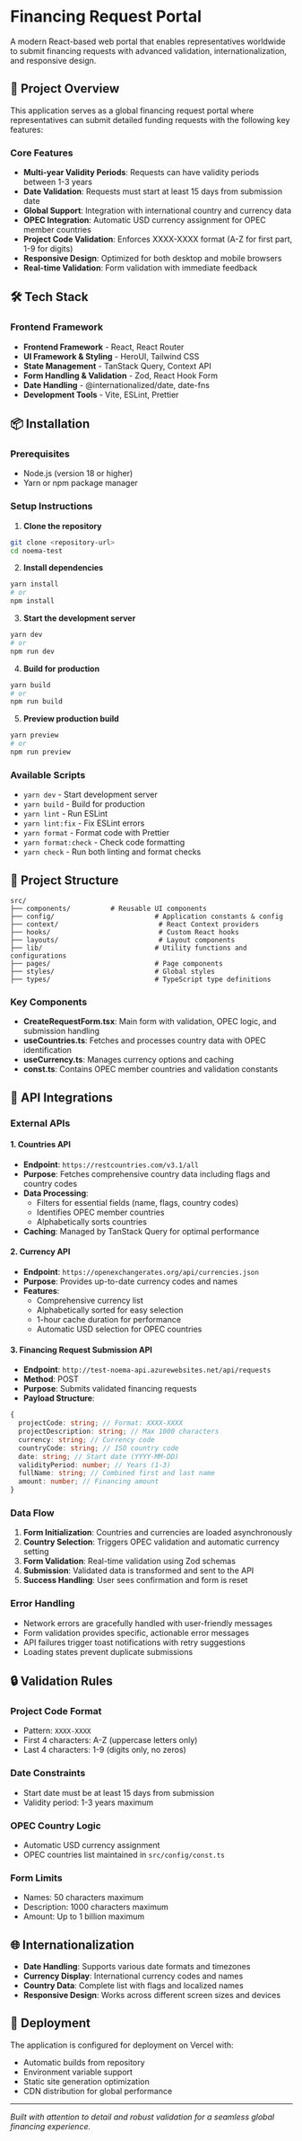 # Financing Request Portal

A modern React-based web portal that enables representatives worldwide to submit financing requests with advanced validation, internationalization, and responsive design.

## 🚀 Project Overview

This application serves as a global financing request portal where representatives can submit detailed funding requests with the following key features:

### Core Features

- **Multi-year Validity Periods**: Requests can have validity periods between 1-3 years
- **Date Validation**: Requests must start at least 15 days from submission date
- **Global Support**: Integration with international country and currency data
- **OPEC Integration**: Automatic USD currency assignment for OPEC member countries
- **Project Code Validation**: Enforces XXXX-XXXX format (A-Z for first part, 1-9 for digits)
- **Responsive Design**: Optimized for both desktop and mobile browsers
- **Real-time Validation**: Form validation with immediate feedback

## 🛠️ Tech Stack

### Frontend Framework

- **Frontend Framework** - React, React Router
- **UI Framework & Styling** - HeroUI, Tailwind CSS
- **State Management** - TanStack Query, Context API
- **Form Handling & Validation** - Zod, React Hook Form
- **Date Handling** - @internationalized/date, date-fns
- **Development Tools** - Vite, ESLint, Prettier

## 📦 Installation

### Prerequisites

- Node.js (version 18 or higher)
- Yarn or npm package manager

### Setup Instructions

1. **Clone the repository**

```bash
git clone <repository-url>
cd noema-test
```

2. **Install dependencies**

```bash
yarn install
# or
npm install
```

3. **Start the development server**

```bash
yarn dev
# or
npm run dev
```

4. **Build for production**

```bash
yarn build
# or
npm run build
```

5. **Preview production build**

```bash
yarn preview
# or
npm run preview
```

### Available Scripts

- `yarn dev` - Start development server
- `yarn build` - Build for production
- `yarn lint` - Run ESLint
- `yarn lint:fix` - Fix ESLint errors
- `yarn format` - Format code with Prettier
- `yarn format:check` - Check code formatting
- `yarn check` - Run both linting and format checks

## 📁 Project Structure

```
src/
├── components/          # Reusable UI components
├── config/                         # Application constants & config
├── context/                         # React Context providers
├── hooks/                           # Custom React hooks
├── layouts/                         # Layout components
├── lib/                            # Utility functions and configurations
├── pages/                          # Page components
├── styles/                         # Global styles
├── types/                          # TypeScript type definitions

```

### Key Components

- **CreateRequestForm.tsx**: Main form with validation, OPEC logic, and submission handling
- **useCountries.ts**: Fetches and processes country data with OPEC identification
- **useCurrency.ts**: Manages currency options and caching
- **const.ts**: Contains OPEC member countries and validation constants

## 🔌 API Integrations

### External APIs

#### 1. Countries API

- **Endpoint**: `https://restcountries.com/v3.1/all`
- **Purpose**: Fetches comprehensive country data including flags and country codes
- **Data Processing**:
  - Filters for essential fields (name, flags, country codes)
  - Identifies OPEC member countries
  - Alphabetically sorts countries
- **Caching**: Managed by TanStack Query for optimal performance

#### 2. Currency API

- **Endpoint**: `https://openexchangerates.org/api/currencies.json`
- **Purpose**: Provides up-to-date currency codes and names
- **Features**:
  - Comprehensive currency list
  - Alphabetically sorted for easy selection
  - 1-hour cache duration for performance
  - Automatic USD selection for OPEC countries

#### 3. Financing Request Submission API

- **Endpoint**: `http://test-noema-api.azurewebsites.net/api/requests`
- **Method**: POST
- **Purpose**: Submits validated financing requests
- **Payload Structure**:

```typescript
{
  projectCode: string; // Format: XXXX-XXXX
  projectDescription: string; // Max 1000 characters
  currency: string; // Currency code
  countryCode: string; // ISO country code
  date: string; // Start date (YYYY-MM-DD)
  validityPeriod: number; // Years (1-3)
  fullName: string; // Combined first and last name
  amount: number; // Financing amount
}
```

### Data Flow

1. **Form Initialization**: Countries and currencies are loaded asynchronously
2. **Country Selection**: Triggers OPEC validation and automatic currency setting
3. **Form Validation**: Real-time validation using Zod schemas
4. **Submission**: Validated data is transformed and sent to the API
5. **Success Handling**: User sees confirmation and form is reset

### Error Handling

- Network errors are gracefully handled with user-friendly messages
- Form validation provides specific, actionable error messages
- API failures trigger toast notifications with retry suggestions
- Loading states prevent duplicate submissions

## 🔒 Validation Rules

### Project Code Format

- Pattern: `XXXX-XXXX`
- First 4 characters: A-Z (uppercase letters only)
- Last 4 characters: 1-9 (digits only, no zeros)

### Date Constraints

- Start date must be at least 15 days from submission
- Validity period: 1-3 years maximum

### OPEC Country Logic

- Automatic USD currency assignment
- OPEC countries list maintained in `src/config/const.ts`

### Form Limits

- Names: 50 characters maximum
- Description: 1000 characters maximum
- Amount: Up to 1 billion maximum

## 🌐 Internationalization

- **Date Handling**: Supports various date formats and timezones
- **Currency Display**: International currency codes and names
- **Country Data**: Complete list with flags and localized names
- **Responsive Design**: Works across different screen sizes and devices

## 🚀 Deployment

The application is configured for deployment on Vercel with:

- Automatic builds from repository
- Environment variable support
- Static site generation optimization
- CDN distribution for global performance

---

_Built with attention to detail and robust validation for a seamless global financing experience._
